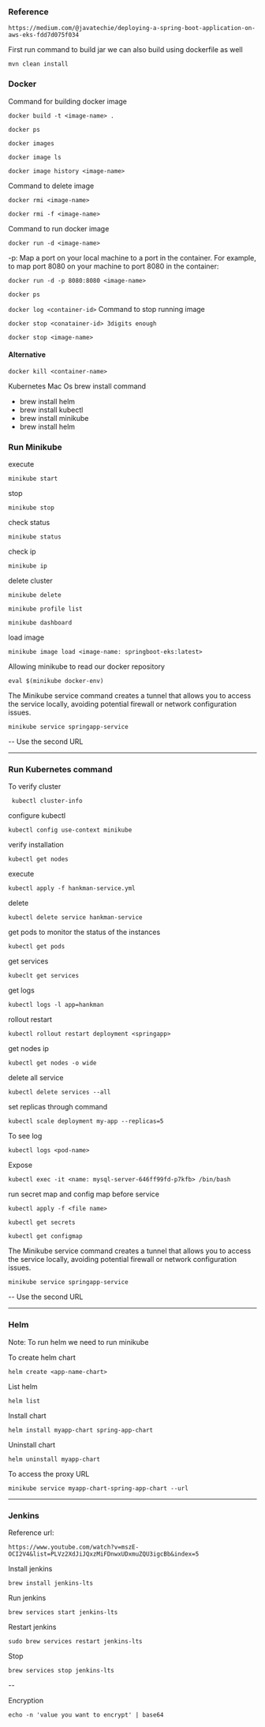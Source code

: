 ### Reference
```
https://medium.com/@javatechie/deploying-a-spring-boot-application-on-aws-eks-fdd7d075f034
```

First run command to build jar we can also build using dockerfile as well

``mvn clean install``

### Docker
Command for building docker image
```
docker build -t <image-name> .
```
```
docker ps
```
```
docker images
```
```
docker image ls
```
```
docker image history <image-name>  
```

Command to delete image
``` 
docker rmi <image-name>
```
``` 
docker rmi -f <image-name>
```

Command to run docker image
```
docker run -d <image-name>
```

-p: Map a port on your local machine to a port in the container. For example, to map port 8080 on your machine to port 8080 in the container:
```
docker run -d -p 8080:8080 <image-name>
```
```
docker ps
```
``
docker log <container-id>
``
Command to stop running image
```
docker stop <conatainer-id> 3digits enough
```
```
docker stop <image-name>
```

#### Alternative
```
docker kill <container-name>
```

Kubernetes Mac Os brew install command
* brew install helm
* brew install kubectl
* brew install minikube
* brew install helm

### Run Minikube
execute
```
minikube start
```

stop
```
minikube stop
```

check status
```
minikube status
```

check ip
```
minikube ip
```

delete cluster
```
minikube delete
```

```
minikube profile list
```

```
minikube dashboard
```

load image
```
minikube image load <image-name: springboot-eks:latest> 
```

Allowing minikube to read our docker repository
```
eval $(minikube docker-env)
```

The Minikube service command creates a tunnel that allows you to access the service locally,
avoiding potential firewall or network configuration issues.
```
minikube service springapp-service
```
-- Use the second URL

---

### Run Kubernetes command

To verify cluster
```
 kubectl cluster-info
```

configure kubectl
```
kubectl config use-context minikube
```

verify installation
```
kubectl get nodes
```

execute
```
kubectl apply -f hankman-service.yml 
```

delete
```
kubectl delete service hankman-service
```

get pods to monitor the status of the instances
```
kubectl get pods
``` 

get services
```
kubeclt get services
```

get logs
```
kubectl logs -l app=hankman
 ```

rollout restart
```
kubectl rollout restart deployment <springapp>
```

get nodes ip
```
kubectl get nodes -o wide
```

delete all service
```
kubectl delete services --all
```

set replicas through command
```
kubectl scale deployment my-app --replicas=5
```

To see log
```
kubectl logs <pod-name>
```

Expose
```
kubectl exec -it <name: mysql-server-646ff99fd-p7kfb> /bin/bash
```

run secret map and config map before service
```
kubectl apply -f <file name>
```

```
kubectl get secrets 
```

```
kubectl get configmap
```

The Minikube service command creates a tunnel that allows you to access the service locally,
avoiding potential firewall or network configuration issues.
```
minikube service springapp-service
```
-- Use the second URL

---

### Helm
Note: To run helm we need to run minikube

To create helm chart
```
helm create <app-name-chart>
```

List helm
```
helm list
```

Install chart
```
helm install myapp-chart spring-app-chart 
```

Uninstall chart
``` 
helm uninstall myapp-chart
```

To access the proxy URL
```
minikube service myapp-chart-spring-app-chart --url
```

---

### Jenkins
Reference url: 
```
https://www.youtube.com/watch?v=mszE-OCI2V4&list=PLVz2XdJiJQxzMiFDnwxUDxmuZQU3igcBb&index=5
```

Install jenkins
```
brew install jenkins-lts
```

Run jenkins
```
brew services start jenkins-lts
```
Restart jenkins
```
sudo brew services restart jenkins-lts
```
Stop 
```
brew services stop jenkins-lts
```

--

Encryption
```
echo -n 'value you want to encrypt' | base64
```











